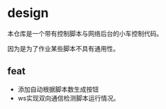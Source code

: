 # design

本仓库是一个带有控制脚本与网络后台的小车控制代码。

因为是为了作业某些脚本不具有通用性。

## feat
- 添加自动根据脚本数生成按钮
- ws实现双向通信检测脚本运行情况。